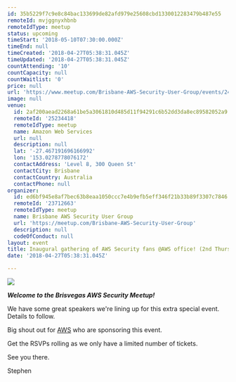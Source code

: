 ```yaml
---
id: 35b5229f7c9e8c84bac133699de82afd979e25608cbd1330012283479b487e55
remoteId: mvjggnyxhbnb
remoteIdType: meetup
status: upcoming
timeStart: '2018-05-10T07:30:00.000Z'
timeEnd: null
timeCreated: '2018-04-27T05:38:31.045Z'
timeUpdated: '2018-04-27T05:38:31.045Z'
countAttending: '10'
countCapacity: null
countWaitlist: '0'
price: null
url: 'https://www.meetup.com/Brisbane-AWS-Security-User-Group/events/249693943/'
image: null
venue:
  id: 2af200aead2268a61be5a3061810d485d11f94291c6b52dd3da8ec89582052a9
  remoteId: '25234418'
  remoteIdType: meetup
  name: Amazon Web Services
  url: null
  description: null
  lat: '-27.467191696166992'
  lon: '153.0278778076172'
  contactAddress: 'Level 8, 300 Queen St'
  contactCity: Brisbane
  contactCountry: Australia
  contactPhone: null
organizer:
  id: ed6bf945e8af7bec63b8eaa1050ccc7e4b9efb5eff346f21b33b89f3307c7846
  remoteId: '23712663'
  remoteIdType: meetup
  name: Brisbane AWS Security User Group
  url: 'https://meetup.com/Brisbane-AWS-Security-User-Group'
  description: null
  codeOfConduct: null
layout: event
title: Inaugural gathering of AWS Security fans @AWS office! (2nd Thursday)
date: '2018-04-27T05:38:31.045Z'

---
```

<p><img src="https://secure.meetupstatic.com/photos/event/4/4/8/2/600_461597538.jpeg" /></p> <p><b><i>Welcome to the Brisvegas AWS Security Meetup!</i></b></p> <p>We have some great speakers we're lining up for this extra special event. Details to follow.</p> <p>Big shout out for <a href="https://aws.amazon.com/">AWS</a> who are sponsoring this event.</p> <p>Get the RSVPs rolling as we only have a limited number of tickets.</p> <p>See you there.</p> <p>Stephen</p>
